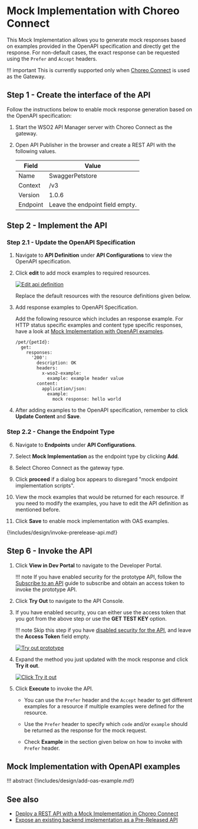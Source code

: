 # Mock Implementation with Choreo Connect

This Mock Implementation allows you to generate mock responses based on examples provided in the OpenAPI specification and directly get the response. For non-default cases, the exact response can be requested using the `Prefer` and `Accept` headers.

!!! important
    This is currently supported only when [Choreo Connect]({{base_path}}/deploy-and-publish/deploy-on-gateway/choreo-connect/getting-started/choreo-connect-overview/) is used as the Gateway.

## Step 1 - Create the interface of the API

Follow the instructions below to enable mock response generation based on the OpenAPI specification:

1. Start the WSO2 API Manager server with Choreo Connect as the gateway.

2. Open API Publisher in the browser and create a REST API with the following values. 

    | **Field**    | **Value**                        |
    |----------|-------------------------------------|
    | Name     | SwaggerPetstore                     |
    | Context  | /v3                                 |
    | Version  | 1.0.6                               |
    | Endpoint | Leave the endpoint field empty. |

## Step 2 - Implement the API

### Step 2.1 - Update the OpenAPI Specification

1. Navigate to **API Definition** under **API Configurations** to view the OpenAPI specification.

2. Click **edit** to add mock examples to required resources.

    [![Edit api definition]({{base_path}}/assets/img/learn/prototype-api/mock-impl-edit-api-definition.png)]({{base_path}}/assets/img/learn/prototype-api/mock-impl-edit-api-definition.png)

    Replace the default resources with the resource definitions given below.

3. Add response examples to OpenAPI Specification.    

    Add the following resource which includes an response example. For HTTP status specific examples and content type specific responses, have a look at [Mock Implementation with OpenAPI examples](#mock-implementation-with-openapi-examples).

    ```
    /pet/{petId}:
      get:
        responses:
          '200':
            description: OK
            headers:
              x-wso2-example:
                example: example header value
            content:
              application/json:
                example:
                  mock response: hello world
    ```


4. After adding examples to the OpenAPI specification, remember to click **Update Content** and **Save**.

### Step 2.2 - Change the Endpoint Type

6. Navigate to **Endpoints** under **API Configurations**.

7. Select **Mock Implementation** as the endpoint type by clicking **Add**. 

8. Select Choreo Connect as the gateway type. 

9. Click **proceed** if a dialog box appears to disregard "mock endpoint implementation scripts". 

10. View the mock examples that would be returned for each resource. If you need to modify the examples, you have to edit the API definition as mentioned before.

11. Click **Save** to enable mock implementation with OAS examples.


{!includes/design/invoke-prerelease-api.md!}

## Step 6 - Invoke the API

1. Click **View in Dev Portal** to navigate to the Developer Portal.

    !!! note 
        If you have enabled security for the prototype API, follow the [Subscribe to an API]({{base_path}}/consume/manage-subscription/subscribe-to-an-api/) guide to subscribe and obtain an access token to invoke the prototype API.

2. Click **Try Out** to navigate to the API Console.

3. If you have enabled security, you can either use the access token that you got from the above step or use the **GET TEST KEY** option.
     
    !!! note
        Skip this step if you have [disabled security for the API]({{base_path}}/design/api-security/api-authentication/disable-security/), and leave the **Access Token** field empty.

     [![Try out prototype]({{base_path}}/assets/img/learn/prototype-api/create-prototype-api-dev-portal-tryout-petstore.png)]({{base_path}}/assets/img/learn/prototype-api/create-prototype-api-dev-portal-tryout-petstore.png)

4. Expand the method you just updated with the mock response and click **Try it out**.

     [![Click Try it out]({{base_path}}/assets/img/learn/prototype-api/create-api-prototype-tryout-click.png)]({{base_path}}/assets/img/learn/prototype-api/create-api-prototype-tryout-click.png)

5. Click **Execute** to invoke the API.

    - You can use the `Prefer` header and the `Accept` header to get different examples for a resource if multiple examples were defined for the resource.

    - Use the `Prefer` header to specify which `code` and/or `example` should be returned as the response for the mock request.

    - Check **Example** in the section given below on how to invoke with `Prefer` header.

## Mock Implementation with OpenAPI examples

!!! abstract
    {!includes/design/add-oas-example.md!}
## See also

- [Deploy a REST API with a Mock Implementation in Choreo Connect]({{base_path}}/deploy-and-publish/deploy-on-gateway/choreo-connect/deploy-api/deploy-rest-api-with-mock-impl/)    
- [Expose an existing backend implementation as a Pre-Released API]({{base_path}}/design/prototype-api/backend-url-prototype-api/) 